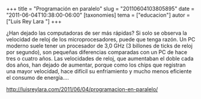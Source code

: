 +++
title = "Programación en paralelo"
slug = "20110604103805895"
date = "2011-06-04T10:38:00-06:00"
[taxonomies]
tema = ["educacion"]
autor = ["Luis Rey Lara "]
+++

¿Han dejado las computadoras de ser más rápidas? Si solo se observa la
velocidad de reloj de los microprocesadores, puede que tenga razón. Un
PC moderno suele tener un procesador de 3,0 GHz (3 billones de ticks de
reloj por segundo), son pequeñas diferencias comparadas con un PC de
hace tres o cuatro años. Las velocidades de reloj, que aumentaban el
doble cada dos años, han dejado de aumentar, porque como los chips que
registran una mayor velocidad, hace difícil su enfriamiento y mucho
menos eficiente el consumo de energía….

<a href="http://luisreylara.com/2011/06/04/programacion-en-paralelo/">http://luisreylara.com/2011/06/04/programacion-en-paralelo/</a>

